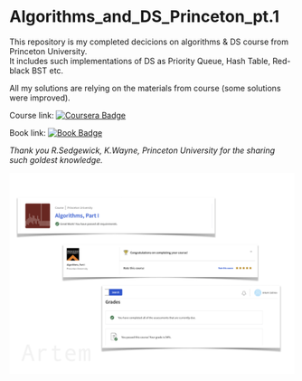 # Algorithms_and_DS_Princeton_pt.1

This repository is my completed decicions on algorithms & DS course from Princeton University.\
It includes such implementations of DS as Priority Queue, Hash Table, Red-black BST etc.


All my solutions are relying on the materials from course (some solutions were improved).


Course link: [![Coursera Badge](https://img.shields.io/badge/-Course-grey?style=flat&logo=coursera&link=https://coursera.org/share/d8124fd791622db91dba4e4bd9c612fd)](https://coursera.org/share/d8124fd791622db91dba4e4bd9c612fd)


Book link: [![Book Badge](https://img.shields.io/badge/-PrincetonBook-grey?style=flat&logo=princeton&link=https://algs4.cs.princeton.edu/home/)](https://algs4.cs.princeton.edu/home/)


*Thank you R.Sedgewick, K.Wayne, Princeton University for the sharing such goldest knowledge.*


![Proof](https://github.com/ArtemUstinov/Algorithms_and_DS_Princeton_pt.1/blob/main/Final_proof.png)
